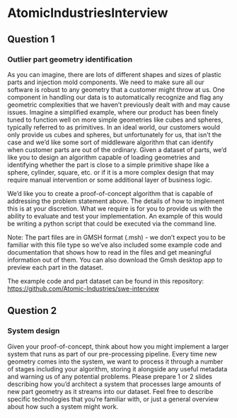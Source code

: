 # AtomicIndustriesInterview

## Question 1
### Outlier part geometry identification
As you can imagine, there are lots of different shapes and sizes of plastic parts and injection mold components. We need to make sure all our software is robust to any geometry that a customer might throw at us. One component in handling our data is to automatically recognize and flag any geometric complexities that we haven’t previously dealt with and may cause issues. Imagine a simplified example, where our product has been finely tuned to function well on more simple geometries like cubes and spheres, typically referred to as primitives. In an ideal world, our customers would only provide us cubes and spheres, but unfortunately for us, that isn’t the case and we’d like some sort of middleware algorithm that can identify when customer parts are out of the ordinary.  Given a dataset of parts, we’d like you to design an algorithm capable of loading geometries and identifying whether the part is close to a simple primitive shape like a sphere, cylinder, square, etc. or if it is a more complex design that may require manual intervention or some additional layer of business logic.

We’d like you to create a proof-of-concept algorithm that is capable of addressing the problem statement above. The details of how to implement this is at your discretion. What we require is for you to provide us with the ability to evaluate and test your implementation. An example of this would be writing a python script that could be executed via the command line.
 
Note: The part files are in GMSH format (.msh) - we don’t expect you to be familiar with this file type so we’ve also included some example code and documentation that shows how to read in the files and get meaningful information out of them. You can also download the Gmsh desktop app to preview each part in the dataset.

The example code and part dataset can be found in this repository: https://github.com/Atomic-Industries/swe-interview 

## Question 2
### System design
Given your proof-of-concept, think about how you might implement a larger system that runs as part of our pre-processing pipeline. Every time new geometry comes into the system, we want to process it through a number of stages including your algorithm, storing it alongside any useful metadata and warning us of any potential problems. Please prepare 1 or 2 slides describing how you’d architect a system that processes large amounts of new part geometry as it streams into our dataset. Feel free to describe specific technologies that you’re familiar with, or just a general overview about how such a system might work.

